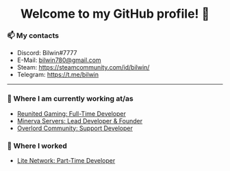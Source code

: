 <h1 align="center"> Welcome to my GitHub profile! 👋</h1>

### 📫 My contacts
- Discord: Bilwin#7777 <br>
- E-Mail: bilwin780@gmail.com <br>
- Steam: https://steamcommunity.com/id/bilwin/ <br>
- Telegram: https://t.me/bilwin <br>

---

### 💼 Where I am currently working at/as
- [Reunited Gaming: Full-Time Developer](https://www.reunitedgaming.nn.pe/forums/)
- [Minerva Servers: Lead Developer & Founder](https://www.minerva.pw/)
- [Overlord Community: Support Developer](https://discord.gg/FAR8S7Ubs5)

### 💼 Where I worked
- [Lite Network: Part-Time Developer](http://www.lite-network.de/)
